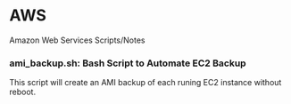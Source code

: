 AWS
===
Amazon Web Services Scripts/Notes


### ami_backup.sh: Bash Script to Automate EC2 Backup

This script will create an AMI backup of each runing EC2 instance without reboot.

